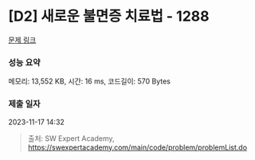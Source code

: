 # [D2] 새로운 불면증 치료법 - 1288 

[문제 링크](https://swexpertacademy.com/main/code/problem/problemDetail.do?contestProbId=AV18_yw6I9MCFAZN) 

### 성능 요약

메모리: 13,552 KB, 시간: 16 ms, 코드길이: 570 Bytes

### 제출 일자

2023-11-17 14:32



> 출처: SW Expert Academy, https://swexpertacademy.com/main/code/problem/problemList.do